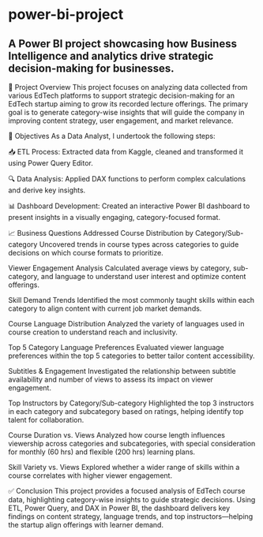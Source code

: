 # power-bi-project
## A Power BI project showcasing how Business Intelligence and analytics drive strategic decision-making for businesses.

📌 Project Overview
This project focuses on analyzing data collected from various EdTech platforms to support strategic decision-making for an EdTech startup aiming to grow its recorded lecture offerings. The primary goal is to generate category-wise insights that will guide the company in improving content strategy, user engagement, and market relevance.

🎯 Objectives
As a Data Analyst, I undertook the following steps:

📥 ETL Process: Extracted data from Kaggle, cleaned and transformed it using Power Query Editor.

🔍 Data Analysis: Applied DAX functions to perform complex calculations and derive key insights.

📊 Dashboard Development: Created an interactive Power BI dashboard to present insights in a visually engaging, category-focused format.

📈 Business Questions Addressed
Course Distribution by Category/Sub-category
Uncovered trends in course types across categories to guide decisions on which course formats to prioritize.

Viewer Engagement Analysis
Calculated average views by category, sub-category, and language to understand user interest and optimize content offerings.

Skill Demand Trends
Identified the most commonly taught skills within each category to align content with current job market demands.

Course Language Distribution
Analyzed the variety of languages used in course creation to understand reach and inclusivity.

Top 5 Category Language Preferences
Evaluated viewer language preferences within the top 5 categories to better tailor content accessibility.

Subtitles & Engagement
Investigated the relationship between subtitle availability and number of views to assess its impact on viewer engagement.

Top Instructors by Category/Sub-category
Highlighted the top 3 instructors in each category and subcategory based on ratings, helping identify top talent for collaboration.

Course Duration vs. Views
Analyzed how course length influences viewership across categories and subcategories, with special consideration for monthly (60 hrs) and flexible (200 hrs) learning plans.

Skill Variety vs. Views
Explored whether a wider range of skills within a course correlates with higher viewer engagement.

✅ Conclusion
This project provides a focused analysis of EdTech course data, highlighting category-wise insights to guide strategic decisions. Using ETL, Power Query, and DAX in Power BI, the dashboard delivers key findings on content strategy, language trends, and top instructors—helping the startup align offerings with learner demand.
